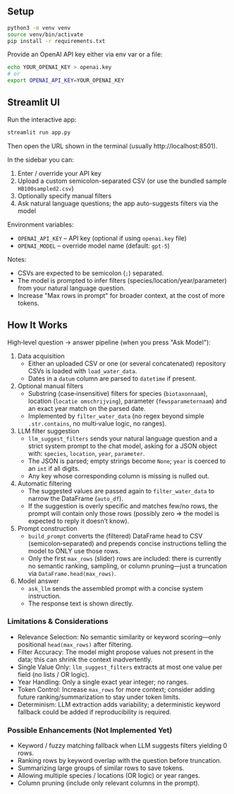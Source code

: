 ## Setup

```bash
python3 -m venv venv
source venv/bin/activate
pip install -r requirements.txt
```

Provide an OpenAI API key either via env var or a file:

```bash
echo YOUR_OPENAI_KEY > openai.key
# or
export OPENAI_API_KEY=YOUR_OPENAI_KEY
```

## Streamlit UI

Run the interactive app:

```bash
streamlit run app.py
```

Then open the URL shown in the terminal (usually http://localhost:8501).

In the sidebar you can:
1. Enter / override your API key
2. Upload a custom semicolon-separated CSV (or use the bundled sample `HB100sampled2.csv`)
3. Optionally specify manual filters
4. Ask natural language questions; the app auto-suggests filters via the model

Environment variables:
* `OPENAI_API_KEY` – API key (optional if using `openai.key` file)
* `OPENAI_MODEL` – override model name (default: `gpt-5`)

Notes:
* CSVs are expected to be semicolon (`;`) separated.
* The model is prompted to infer filters (species/location/year/parameter) from your natural language question.
* Increase "Max rows in prompt" for broader context, at the cost of more tokens.

## How It Works

High‑level question → answer pipeline (when you press "Ask Model"):

1. Data acquisition
	* Either an uploaded CSV or one (or several concatenated) repository CSVs is loaded with `load_water_data`.
	* Dates in a `datum` column are parsed to `datetime` if present.
2. Optional manual filters
	* Substring (case‑insensitive) filters for species (`biotaxonnaam`), location (`locatie omschrijving`), parameter (`fewsparameternaam`) and an exact year match on the parsed date.
	* Implemented by `filter_water_data` (no regex beyond simple `.str.contains`, no multi‑value logic, no ranges).
3. LLM filter suggestion
	* `llm_suggest_filters` sends your natural language question and a strict system prompt to the chat model, asking for a JSON object with: `species`, `location`, `year`, `parameter`.
	* The JSON is parsed; empty strings become `None`; `year` is coerced to an `int` if all digits.
	* Any key whose corresponding column is missing is nulled out.
4. Automatic filtering
	* The suggested values are passed again to `filter_water_data` to narrow the DataFrame (`auto_df`).
	* If the suggestion is overly specific and matches few/no rows, the prompt will contain only those rows (possibly zero ⇒ the model is expected to reply it doesn’t know).
5. Prompt construction
	* `build_prompt` converts the (filtered) DataFrame head to CSV (semicolon‑separated) and prepends concise instructions telling the model to ONLY use those rows.
	* Only the first `max_rows` (slider) rows are included: there is currently no semantic ranking, sampling, or column pruning—just a truncation via `DataFrame.head(max_rows)`.
6. Model answer
	* `ask_llm` sends the assembled prompt with a concise system instruction.
	* The response text is shown directly.

### Limitations & Considerations
* Relevance Selection: No semantic similarity or keyword scoring—only positional `head(max_rows)` after filtering.
* Filter Accuracy: The model might propose values not present in the data; this can shrink the context inadvertently.
* Single Value Only: `llm_suggest_filters` extracts at most one value per field (no lists / OR logic).
* Year Handling: Only a single exact year integer; no ranges.
* Token Control: Increase `max_rows` for more context; consider adding future ranking/summarization to stay under token limits.
* Determinism: LLM extraction adds variability; a deterministic keyword fallback could be added if reproducibility is required.

### Possible Enhancements (Not Implemented Yet)
* Keyword / fuzzy matching fallback when LLM suggests filters yielding 0 rows.
* Ranking rows by keyword overlap with the question before truncation.
* Summarizing large groups of similar rows to save tokens.
* Allowing multiple species / locations (OR logic) or year ranges.
* Column pruning (include only relevant columns in the prompt).

